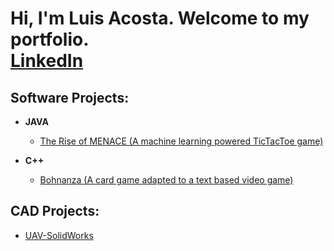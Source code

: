 <h1>Hi, I'm Luis Acosta. Welcome to my portfolio. <br/><a href="https://www.linkedin.com/in/luis-perez-acosta-555892200/">LinkedIn</a> 



<h2>Software Projects:</h2>

- <b>JAVA</b>
  - [The Rise of MENACE (A machine learning powered TicTacToe game)](https://github.com/LuisAcostaXYZ/TheRiseOfMenace)

- <b>C++</b>
  - [Bohnanza (A card game adapted to a text based video game)](https://github.com/LuisAcostaXYZ/Bohnanza)


<h2>CAD Projects:</h2>

- [UAV-SolidWorks](https://github.com/LuisAcostaXYZ/UAV-SoildWorks)





